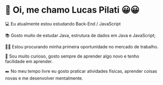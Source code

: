  <h1>👋 Oi, me chamo Lucas Pilati 😀😀</h1>



💻 Eu atualmente estou estudando Back-End / JavaScript 

📚 Gosto muito de estudar Java, estrutura de dados em Java e JavaScript;

👩‍💻 Estou procurando minha primeira oportunidade no mercado de trabalho.

🔎 Sou muito curioso, gosto sempre de aprender algo novo e tenho facilidade em aprender.

✒️ No meu tempo livre eu gosto praticar atividades fisicas, aprender coisas novas e me desenvolver mentalmente.

 
  


